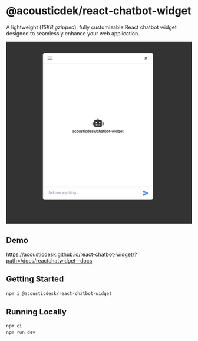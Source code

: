 # @acousticdek/react-chatbot-widget

A lightweight (_15KB gzipped_), fully customizable React chatbot widget designed to seamlessly enhance your web application.

![React Chatbot Widget Preview](./docs/assets/img/preview.png)

## Demo

https://acousticdesk.github.io/react-chatbot-widget/?path=/docs/reactchatwidget--docs

## Getting Started

```bash
npm i @acousticdesk/react-chatbot-widget
```

## Running Locally

```bash
npm ci
npm run dev
```
